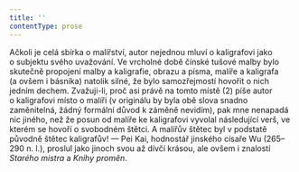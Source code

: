 ```yaml
---
title: ''
contentType: prose
---
```


Ačkoli je celá sbírka o malířství, autor nejednou mluví o kaligrafovi jako o subjektu svého uvažování. Ve vrcholné době čínské tušové malby bylo skutečně propojení malby a kaligrafie, obrazu a písma, malíře a kaligrafa (a ovšem i básníka) natolik silné, že bylo samozřejmostí hovořit o nich jedním dechem. Zvažuji-li, proč asi právě na tomto místě (2) píše autor o kaligrafovi místo o malíři (v originálu by byla obě slova snadno zaměnitelná, žádný formální důvod k záměně nevidím), pak mne nenapadá nic jiného, než že posun od malíře ke kaligrafovi vyvolal následující verš, ve kterém se hovoří o svobodném štětci. A malířův štětec byl v podstatě původně štětec kaligrafův! — Pei Kai, hodnostář jinského císaře Wu (265–290 n. l.), proslul jako jinoch svou až dívčí krásou, ale ovšem i znalostí _Starého_ _mistra_ a _Knihy_ _proměn_.
